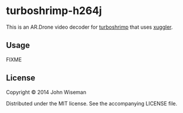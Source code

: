 # turboshrimp-h264j

This is an AR.Drone video decoder for
[turboshrimp](https://github.com/wiseman/turboshrimp) that uses
[xuggler](http://www.xuggle.com/xuggler).

## Usage

FIXME

## License

Copyright © 2014 John Wiseman

Distributed under the MIT license.  See the accompanying LICENSE file.
